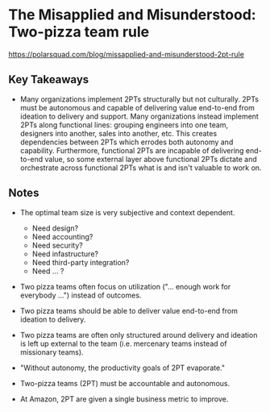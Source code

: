 # The Misapplied and Misunderstood: Two-pizza team rule

<https://polarsquad.com/blog/missapplied-and-misunderstood-2pt-rule>

## Key Takeaways

* Many organizations implement 2PTs structurally but not culturally. 2PTs must be autonomous and capable of delivering value end-to-end from ideation to delivery and support. Many organizations instead implement 2PTs along functional lines: grouping engineers into one team, designers into another, sales into another, etc. This creates dependencies between 2PTs which errodes both autonomy and capability. Furthermore, functional 2PTs are incapable of delivering end-to-end value, so some external layer above functional 2PTs dictate and orchestrate across functional 2PTs what is and isn't valuable to work on.

## Notes

* The optimal team size is very subjective and context dependent.
  * Need design?
  * Need accounting?
  * Need security?
  * Need infastructure?
  * Need third-party integration?
  * Need ... ?

* Two pizza teams often focus on utilization ("... enough work for everybody ...") instead of outcomes.

* Two pizza teams should be able to deliver value end-to-end from ideation to delivery.
* Two pizza teams are often only structured around delivery and ideation is left up external to the team (i.e. mercenary teams instead of missionary teams).
* "Without autonomy, the productivity goals of 2PT evaporate."
* Two-pizza teams (2PT) must be accountable and autonomous.
* At Amazon, 2PT are given a single business metric to improve.
